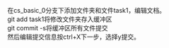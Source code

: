 在cs_basic_0分支下添加文件夹和文件task1，编辑文档。<br>
git add task1将修改文件夹存入缓冲区<br>
git commit -s将缓冲区所有文件提交<br>
然后编辑提交信息按ctrl+X下一步，选择y提交。
